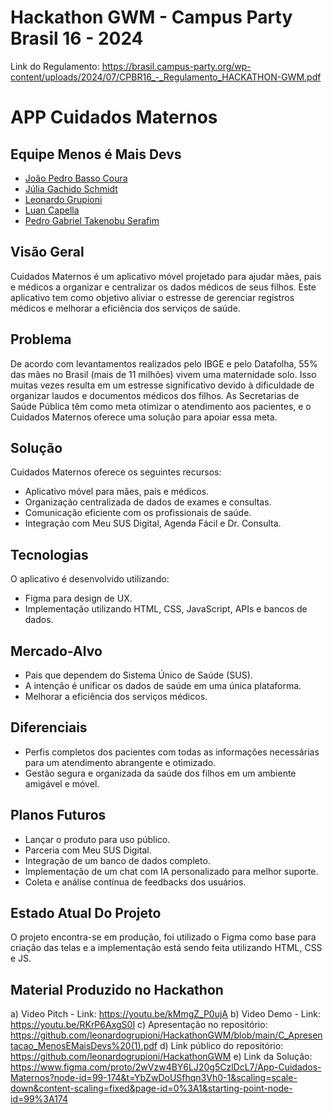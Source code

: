 # Hackathon GWM - Campus Party Brasil 16 - 2024

Link do Regulamento: https://brasil.campus-party.org/wp-content/uploads/2024/07/CPBR16_-_Regulamento_HACKATHON-GWM.pdf 

# APP Cuidados Maternos

## Equipe Menos é Mais Devs

- [João Pedro Basso Coura](https://www.linkedin.com/in/jpbcoura/)
- [Júlia Gachido Schmidt](http://www.linkedin.com/in/julia-gachido-schmidt)
- [Leonardo Grupioni](https://www.linkedin.com/in/leonardo-grupioni/)
- [Luan Capella](https://www.linkedin.com/in/luan-capella/)
- [Pedro Gabriel Takenobu Serafim](https://www.linkedin.com/in/pedro-gabriel-takenobu-serafim/)

## Visão Geral

Cuidados Maternos é um aplicativo móvel projetado para ajudar mães, pais e médicos a organizar e centralizar os dados médicos de seus filhos. Este aplicativo tem como objetivo aliviar o estresse de gerenciar registros médicos e melhorar a eficiência dos serviços de saúde.

## Problema

De acordo com levantamentos realizados pelo IBGE e pelo Datafolha, 55% das mães no Brasil (mais de 11 milhões) vivem uma maternidade solo. Isso muitas vezes resulta em um estresse significativo devido à dificuldade de organizar laudos e documentos médicos dos filhos. As Secretarias de Saúde Pública têm como meta otimizar o atendimento aos pacientes, e o Cuidados Maternos oferece uma solução para apoiar essa meta.

## Solução

Cuidados Maternos oferece os seguintes recursos:
- Aplicativo móvel para mães, pais e médicos.
- Organização centralizada de dados de exames e consultas.
- Comunicação eficiente com os profissionais de saúde.
- Integração com Meu SUS Digital, Agenda Fácil e Dr. Consulta.

## Tecnologias

O aplicativo é desenvolvido utilizando:
- Figma para design de UX.
- Implementação utilizando HTML, CSS, JavaScript, APIs e bancos de dados.

## Mercado-Alvo

- Pais que dependem do Sistema Único de Saúde (SUS).
- A intenção é unificar os dados de saúde em uma única plataforma.
- Melhorar a eficiência dos serviços médicos.

## Diferenciais

- Perfis completos dos pacientes com todas as informações necessárias para um atendimento abrangente e otimizado.
- Gestão segura e organizada da saúde dos filhos em um ambiente amigável e móvel.

## Planos Futuros
 
- Lançar o produto para uso público.
- Parceria com Meu SUS Digital.
- Integração de um banco de dados completo.
- Implementação de um chat com IA personalizado para melhor suporte.
- Coleta e análise contínua de feedbacks dos usuários.

## Estado Atual Do Projeto

O projeto encontra-se em produção, foi utilizado o Figma como base para criação das telas e a implementação está sendo feita utilizando HTML, CSS e JS.

## Material Produzido no Hackathon

a) Video Pitch - Link: https://youtu.be/kMmgZ_P0ujA 
b) Video Demo - Link: https://youtu.be/RKrP6AxgS0I 
c) Apresentação no repositório: https://github.com/leonardogrupioni/HackathonGWM/blob/main/C_Apresentacao_MenosEMaisDevs%20(1).pdf
d) Link público do repositório: https://github.com/leonardogrupioni/HackathonGWM 
e) Link da Solução: https://www.figma.com/proto/2wVzw4BY6LJ20g5CzlDcL7/App-Cuidados-Maternos?node-id=99-174&t=YbZwDoUSfhqn3Vh0-1&scaling=scale-down&content-scaling=fixed&page-id=0%3A1&starting-point-node-id=99%3A174 
